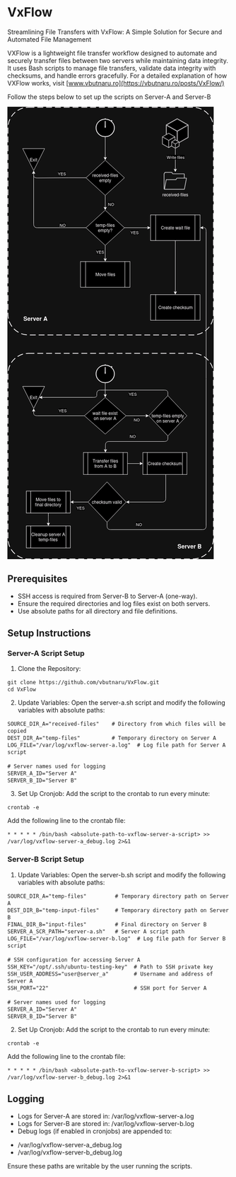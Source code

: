 # VxFlow
Streamlining File Transfers with VxFlow: A Simple Solution for Secure and Automated File Management

VXFlow is a lightweight file transfer workflow designed to automate and securely transfer files between two servers while maintaining data integrity. It uses Bash scripts to manage file transfers, validate data integrity with checksums, and handle errors gracefully. For a detailed explanation of how VXFlow works, visit [www.vbutnaru.ro](https://vbutnaru.ro/posts/VxFlow/)

Follow the steps below to set up the scripts on Server-A and Server-B

![VxFlow Diagram](./images/VxFlow.png)

## Prerequisites

* SSH access is required from Server-B to Server-A (one-way).
* Ensure the required directories and log files exist on both servers.
* Use absolute paths for all directory and file definitions.

## Setup Instructions

### Server-A Script Setup

1. Clone the Repository:

```
git clone https://github.com/vbutnaru/VxFlow.git
cd VxFlow
```

2. Update Variables: Open the server-a.sh script and modify the following variables with absolute paths:

```
SOURCE_DIR_A="received-files"    # Directory from which files will be copied
DEST_DIR_A="temp-files"          # Temporary directory on Server A
LOG_FILE="/var/log/vxflow-server-a.log"  # Log file path for Server A script

# Server names used for logging
SERVER_A_ID="Server A"
SERVER_B_ID="Server B"

```

3. Set Up Cronjob: Add the script to the crontab to run every minute:

```
crontab -e
```

Add the following line to the crontab file:

```
* * * * * /bin/bash <absolute-path-to-vxflow-server-a-script> >> /var/log/vxflow-server-a_debug.log 2>&1
```

### Server-B Script Setup

1. Update Variables: Open the server-b.sh script and modify the following variables with absolute paths:

```
SOURCE_DIR_A="temp-files"         # Temporary directory path on Server A
DEST_DIR_B="temp-input-files"     # Temporary directory path on Server B
FINAL_DIR_B="input-files"         # Final directory on Server B
SERVER_A_SCR_PATH="server-a.sh"   # Server A script path
LOG_FILE="/var/log/vxflow-server-b.log"  # Log file path for Server B script

# SSH configuration for accessing Server A
SSH_KEY="/opt/.ssh/ubuntu-testing-key"  # Path to SSH private key
SSH_USER_ADDRESS="user@server_a"        # Username and address of Server A
SSH_PORT="22"                           # SSH port for Server A

# Server names used for logging
SERVER_A_ID="Server A"
SERVER_B_ID="Server B"
```

2. Set Up Cronjob: Add the script to the crontab to run every minute:

```
crontab -e
```

Add the following line to the crontab file:

```
* * * * * /bin/bash <absolute-path-to-vxflow-server-b-script> >> /var/log/vxflow-server-b_debug.log 2>&1
```

## Logging

* Logs for Server-A are stored in: /var/log/vxflow-server-a.log
* Logs for Server-B are stored in: /var/log/vxflow-server-b.log
* Debug logs (if enabled in cronjobs) are appended to:
- /var/log/vxflow-server-a_debug.log
- /var/log/vxflow-server-b_debug.log

Ensure these paths are writable by the user running the scripts.